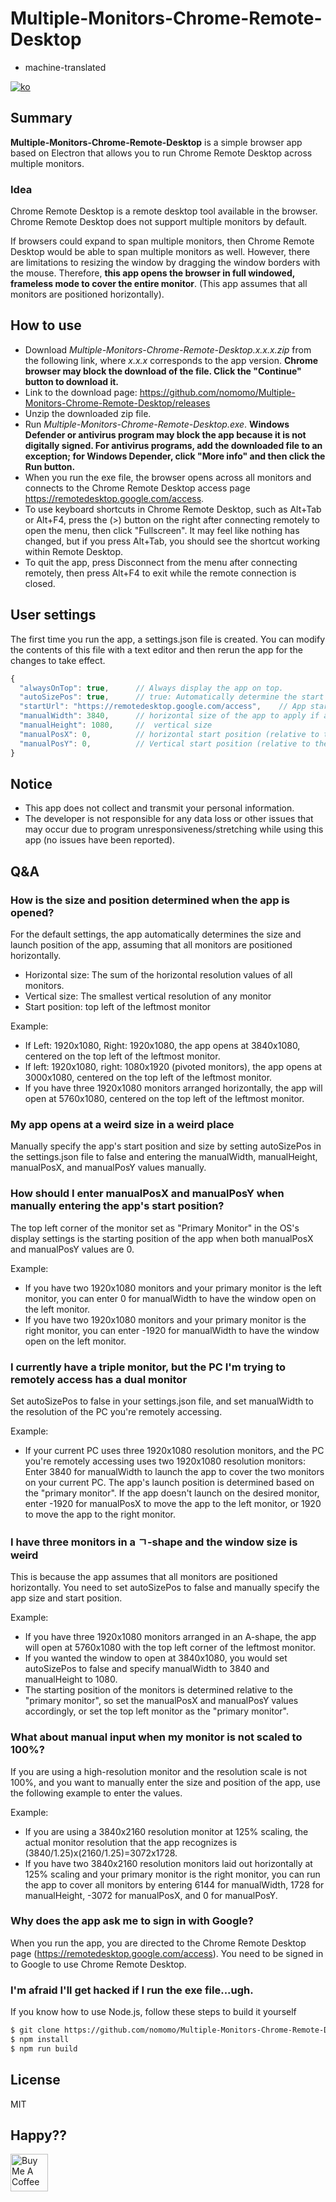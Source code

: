 # Multiple-Monitors-Chrome-Remote-Desktop

- machine-translated

[![ko](https://img.shields.io/badge/lang-ko--kr-green.svg)](https://github.com/nomomo/Multiple-Monitors-Chrome-Remote-Desktop/blob/main/README.md)

## Summary

**Multiple-Monitors-Chrome-Remote-Desktop** is a simple browser app based on Electron that allows you to run Chrome Remote Desktop across multiple monitors.

### Idea

Chrome Remote Desktop is a remote desktop tool available in the browser. Chrome Remote Desktop does not support multiple monitors by default.

If browsers could expand to span multiple monitors, then Chrome Remote Desktop would be able to span multiple monitors as well. However, there are limitations to resizing the window by dragging the window borders with the mouse. Therefore, **this app opens the browser in full windowed, frameless mode to cover the entire monitor**. (This app assumes that all monitors are positioned horizontally).

## How to use

- Download *Multiple-Monitors-Chrome-Remote-Desktop.x.x.x.zip* from the following link, where *x.x.x* corresponds to the app version. **Chrome browser may block the download of the file. Click the "Continue" button to download it.**
- Link to the download page: <https://github.com/nomomo/Multiple-Monitors-Chrome-Remote-Desktop/releases>
- Unzip the downloaded zip file.
- Run *Multiple-Monitors-Chrome-Remote-Desktop.exe*. **Windows Defender or antivirus program may block the app because it is not digitally signed. For antivirus programs, add the downloaded file to an exception; for Windows Depender, click "More info" and then click the Run button.**
- When you run the exe file, the browser opens across all monitors and connects to the Chrome Remote Desktop access page <https://remotedesktop.google.com/access>.
- To use keyboard shortcuts in Chrome Remote Desktop, such as Alt+Tab or Alt+F4, press the (>) button on the right after connecting remotely to open the menu, then click "Fullscreen". It may feel like nothing has changed, but if you press Alt+Tab, you should see the shortcut working within Remote Desktop.
- To quit the app, press Disconnect from the menu after connecting remotely, then press Alt+F4 to exit while the remote connection is closed.

## User settings

The first time you run the app, a settings.json file is created. You can modify the contents of this file with a text editor and then rerun the app for the changes to take effect.

```javascript
{
  "alwaysOnTop": true,      // Always display the app on top.
  "autoSizePos": true,      // true: Automatically determine the start position and size of the app. false: Launch the app with a user-specified start position and size.
  "startUrl": "https://remotedesktop.google.com/access",    // App start page
  "manualWidth": 3840,      // horizontal size of the app to apply if autoSizePos is false
  "manualHeight": 1080,     //  vertical size
  "manualPosX": 0,          // horizontal start position (relative to the main monitor)
  "manualPosY": 0,          // Vertical start position (relative to the main monitor)
}
```

## Notice

- This app does not collect and transmit your personal information.
- The developer is not responsible for any data loss or other issues that may occur due to program unresponsiveness/stretching while using this app (no issues have been reported).

## Q&A

### How is the size and position determined when the app is opened?

For the default settings, the app automatically determines the size and launch position of the app, assuming that all monitors are positioned horizontally.

- Horizontal size: The sum of the horizontal resolution values of all monitors.
- Vertical size: The smallest vertical resolution of any monitor
- Start position: top left of the leftmost monitor

Example:

- If Left: 1920x1080, Right: 1920x1080, the app opens at 3840x1080, centered on the top left of the leftmost monitor.
- If left: 1920x1080, right: 1080x1920 (pivoted monitors), the app opens at 3000x1080, centered on the top left of the leftmost monitor.
- If you have three 1920x1080 monitors arranged horizontally, the app will open at 5760x1080, centered on the top left of the leftmost monitor.

### My app opens at a weird size in a weird place

Manually specify the app's start position and size by setting autoSizePos in the settings.json file to false and entering the manualWidth, manualHeight, manualPosX, and manualPosY values manually.

### How should I enter manualPosX and manualPosY when manually entering the app's start position?

The top left corner of the monitor set as "Primary Monitor" in the OS's display settings is the starting position of the app when both manualPosX and manualPosY values are 0.

Example:

- If you have two 1920x1080 monitors and your primary monitor is the left monitor, you can enter 0 for manualWidth to have the window open on the left monitor.
- If you have two 1920x1080 monitors and your primary monitor is the right monitor, you can enter -1920 for manualWidth to have the window open on the left monitor.

### I currently have a triple monitor, but the PC I'm trying to remotely access has a dual monitor

Set autoSizePos to false in your settings.json file, and set manualWidth to the resolution of the PC you're remotely accessing.

Example:

- If your current PC uses three 1920x1080 resolution monitors, and the PC you're remotely accessing uses two 1920x1080 resolution monitors: Enter 3840 for manualWidth to launch the app to cover the two monitors on your current PC. The app's launch position is determined based on the "primary monitor". If the app doesn't launch on the desired monitor, enter -1920 for manualPosX to move the app to the left monitor, or 1920 to move the app to the right monitor.

### I have three monitors in a ㄱ-shape and the window size is weird

This is because the app assumes that all monitors are positioned horizontally. You need to set autoSizePos to false and manually specify the app size and start position.

Example:

- If you have three 1920x1080 monitors arranged in an A-shape, the app will open at 5760x1080 with the top left corner of the leftmost monitor.
- If you wanted the window to open at 3840x1080, you would set autoSizePos to false and specify manualWidth to 3840 and manualHeight to 1080.
- The starting position of the monitors is determined relative to the "primary monitor", so set the manualPosX and manualPosY values accordingly, or set the top left monitor as the "primary monitor".

### What about manual input when my monitor is not scaled to 100%?

If you are using a high-resolution monitor and the resolution scale is not 100%, and you want to manually enter the size and position of the app, use the following example to enter the values.

Example:

- If you are using a 3840x2160 resolution monitor at 125% scaling, the actual monitor resolution that the app recognizes is (3840/1.25)x(2160/1.25)=3072x1728.
- If you have two 3840x2160 resolution monitors laid out horizontally at 125% scaling and your primary monitor is the right monitor, you can run the app to cover all monitors by entering 6144 for manualWidth, 1728 for manualHeight, -3072 for manualPosX, and 0 for manualPosY.

### Why does the app ask me to sign in with Google?

When you run the app, you are directed to the Chrome Remote Desktop page (<https://remotedesktop.google.com/access>). You need to be signed in to Google to use Chrome Remote Desktop.

### I'm afraid I'll get hacked if I run the exe file...ugh.

If you know how to use Node.js, follow these steps to build it yourself

```bash
$ git clone https://github.com/nomomo/Multiple-Monitors-Chrome-Remote-Desktop.git
$ npm install
$ npm run build
```

## License

MIT

## Happy??

<a href="https://www.buymeacoffee.com/nomomo" target="_blank"><img src="https://cdn.buymeacoffee.com/buttons/default-yellow.png" alt="Buy Me A Coffee" height="60"></a>